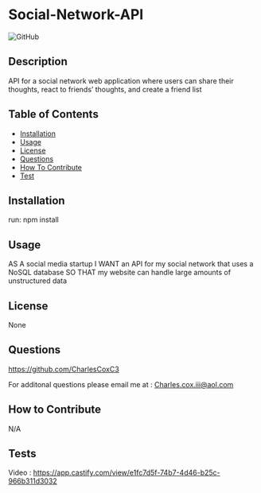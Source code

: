 # Social-Network-API

![GitHub](https://img.shields.io/github/license/CharlesCoxC3/Social-Network-API)

## Description

 API for a social network web application where users can share their thoughts, react to friends’ thoughts, and create a friend list

## Table of Contents

- [Installation](#installation)
- [Usage](#usage)
- [License](#license)
- [Questions](#questions)
- [How To Contribute](#contributions)
- [Test](#tests)

## Installation

run: npm install

## Usage

AS A social media startup
I WANT an API for my social network that uses a NoSQL database
SO THAT my website can handle large amounts of unstructured data

## License

None

## Questions

https://github.com/CharlesCoxC3

For additonal questions please email me at : Charles.cox.iii@aol.com

## How to Contribute

N/A

## Tests

Video : https://app.castify.com/view/e1fc7d5f-74b7-4d46-b25c-966b311d3032